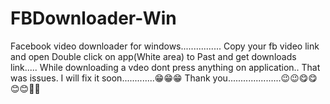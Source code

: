 # FBDownloader-Win
Facebook video downloader for windows................
Copy your fb video link and open Double click on app(White area) to Past and get downloads link.....
While downloading a vdeo dont press anything on application.. That was issues.
I will fix it soon.............😁😁😁
Thank you.....................😉😉😋😋😊😊🤗🤗
